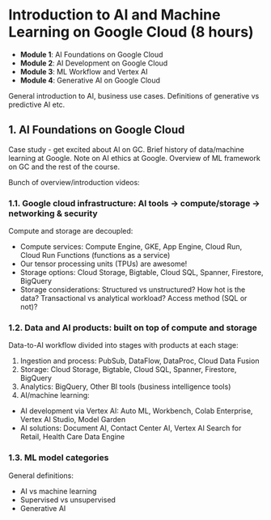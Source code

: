 # Introduction to AI and Machine Learning on Google Cloud (8 hours)

- **Module 1**: AI Foundations on Google Cloud
- **Module 2**: AI Development on Google Cloud
- **Module 3**: ML Workflow and Vertex AI
- **Module 4**: Generative AI on Google Cloud

General introduction to AI, business use cases. Definitions of generative vs predictive AI etc.

## 1. AI Foundations on Google Cloud

Case study - get excited about AI on GC. Brief history of data/machine learning at Google. Note on AI ethics at Google. Overview of ML framework on GC and the rest of the course.

Bunch of overview/introduction videos:

### 1.1. Google cloud infrastructure: AI tools → compute/storage → networking & security

Compute and storage are decoupled:

- Compute services: Compute Engine, GKE, App Engine, Cloud Run, Cloud Run Functions (functions as a service)
- Our tensor processing units (TPUs) are awesome!
- Storage options: Cloud Storage, Bigtable, Cloud SQL, Spanner, Firestore, BigQuery
- Storage considerations: Structured vs unstructured? How hot is the data? Transactional vs analytical workload? Access method (SQL or not)?

### 1.2. Data and AI products: built on top of compute and storage

Data-to-AI workflow divided into stages with products at each stage:

1. Ingestion and process: PubSub, DataFlow, DataProc, Cloud Data Fusion
2. Storage: Cloud Storage, Bigtable, Cloud SQL, Spanner, Firestore, BigQuery
3. Analytics: BigQuery, Other BI tools (business intelligence tools)
4. AI/machine learning:

- AI development via Vertex AI: Auto ML, Workbench, Colab Enterprise, Vertex AI Studio, Model Garden
- AI solutions: Document AI, Contact Center AI, Vertex AI Search for Retail, Health Care Data Engine

### 1.3. ML model categories

General definitions:

- AI vs machine learning
- Supervised vs unsupervised
- Generative AI
